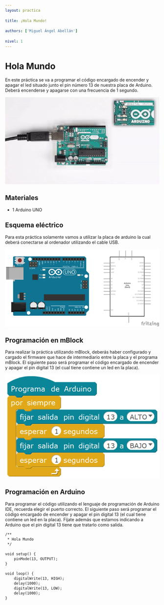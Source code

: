 ```yaml
---
layout: practica

title: ¡Hola Mundo!

authors: ['Miguel Ángel Abellán']

nivel: 1
---
```


# Hola Mundo

En este práctica se va a programar el código encargado de encender y apagar el led situado junto el pin número 13 de nuestra placa de Arduino. Deberá encenderse y apagarse con una frecuencia de 1 segundo.

![](practica.gif)

## Materiales

- 1 Arduino UNO

## Esquema eléctrico

Para esta práctica solamente vamos a utilizar la placa de arduino la cual deberá conectarse al ordenador utilizando el cable USB.

![](fritzing.png)

## Programación en mBlock

Para realizar la práctica utilizando mBlock, deberás haber configurado y cargado el firmware que hace de intermediario entre la placa y el programa mBlock. El siguiente paso será programar el código encargado de encender y apagar el pin digital 13 (el cual tiene contiene un led en la placa).

![](mblock.png)

## Programación en Arduino

Para programar el código utilizando el lenguaje de programación de Arduino IDE, recuerda elegir el puerto correcto. El siguiente paso será programar el código encargado de encender y apagar el pin digital 13 (el cual tiene contiene un led en la placa). Fíjate además que estamos indicando a Arduino que el pin digital 13 tiene que tratarlo como salida.

```
/**
 * Hola Mundo
 */

void setup() {
    pinMode(13, OUTPUT);
}

void loop() {
    digitalWrite(13, HIGH);
    delay(1000);
    digitalWrite(13, LOW);
    delay(1000);
}
```
